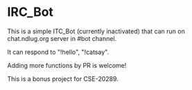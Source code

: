 # IRC_Bot

This is a simple ITC_Bot (currently inactivated) that can run on chat.ndlug.org server in #bot channel. 

It can respond to "!hello", "!catsay".

Adding more functions by PR is welcome!

This is a bonus project for CSE-20289.
